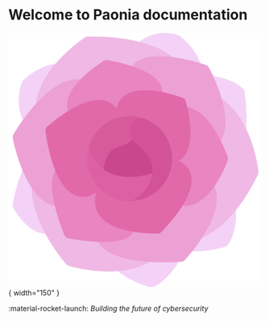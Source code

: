 # Welcome to Paonia documentation

![Paonia](./img/paonia.png){ width="150" }

:material-rocket-launch: *Building the future of cybersecurity*